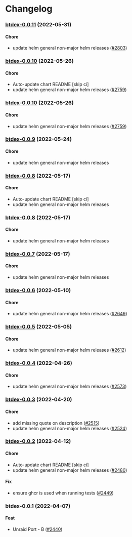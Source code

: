 # Changelog<br>


<a name="btdex-0.0.11"></a>
### [btdex-0.0.11](https://github.com/truecharts/apps/compare/btdex-0.0.10...btdex-0.0.11) (2022-05-31)

#### Chore

* update helm general non-major helm releases ([#2803](https://github.com/truecharts/apps/issues/2803))



<a name="btdex-0.0.10"></a>
### [btdex-0.0.10](https://github.com/truecharts/apps/compare/btdex-0.0.9...btdex-0.0.10) (2022-05-26)

#### Chore

* Auto-update chart README [skip ci]
* update helm general non-major helm releases ([#2759](https://github.com/truecharts/apps/issues/2759))



<a name="btdex-0.0.10"></a>
### [btdex-0.0.10](https://github.com/truecharts/apps/compare/btdex-0.0.9...btdex-0.0.10) (2022-05-26)

#### Chore

* update helm general non-major helm releases ([#2759](https://github.com/truecharts/apps/issues/2759))



<a name="btdex-0.0.9"></a>
### [btdex-0.0.9](https://github.com/truecharts/apps/compare/btdex-0.0.8...btdex-0.0.9) (2022-05-24)

#### Chore

* update helm general non-major helm releases



<a name="btdex-0.0.8"></a>
### [btdex-0.0.8](https://github.com/truecharts/apps/compare/btdex-0.0.7...btdex-0.0.8) (2022-05-17)

#### Chore

* Auto-update chart README [skip ci]
* update helm general non-major helm releases



<a name="btdex-0.0.8"></a>
### [btdex-0.0.8](https://github.com/truecharts/apps/compare/btdex-0.0.7...btdex-0.0.8) (2022-05-17)

#### Chore

* update helm general non-major helm releases



<a name="btdex-0.0.7"></a>
### [btdex-0.0.7](https://github.com/truecharts/apps/compare/btdex-0.0.6...btdex-0.0.7) (2022-05-17)

#### Chore

* update helm general non-major helm releases



<a name="btdex-0.0.6"></a>
### [btdex-0.0.6](https://github.com/truecharts/apps/compare/btdex-0.0.5...btdex-0.0.6) (2022-05-10)

#### Chore

* update helm general non-major helm releases ([#2649](https://github.com/truecharts/apps/issues/2649))



<a name="btdex-0.0.5"></a>
### [btdex-0.0.5](https://github.com/truecharts/apps/compare/btdex-0.0.4...btdex-0.0.5) (2022-05-05)

#### Chore

* update helm general non-major helm releases ([#2612](https://github.com/truecharts/apps/issues/2612))



<a name="btdex-0.0.4"></a>
### [btdex-0.0.4](https://github.com/truecharts/apps/compare/btdex-0.0.3...btdex-0.0.4) (2022-04-26)

#### Chore

* update helm general non-major helm releases ([#2573](https://github.com/truecharts/apps/issues/2573))



<a name="btdex-0.0.3"></a>
### [btdex-0.0.3](https://github.com/truecharts/apps/compare/btdex-0.0.2...btdex-0.0.3) (2022-04-20)

#### Chore

* add missing quote on description ([#2515](https://github.com/truecharts/apps/issues/2515))
* update helm general non-major helm releases ([#2524](https://github.com/truecharts/apps/issues/2524))



<a name="btdex-0.0.2"></a>
### [btdex-0.0.2](https://github.com/truecharts/apps/compare/btdex-0.0.1...btdex-0.0.2) (2022-04-12)

#### Chore

* Auto-update chart README [skip ci]
* update helm general non-major helm releases ([#2480](https://github.com/truecharts/apps/issues/2480))

#### Fix

* ensure ghcr is used when running tests ([#2449](https://github.com/truecharts/apps/issues/2449))



<a name="btdex-0.0.1"></a>
### btdex-0.0.1 (2022-04-07)

#### Feat

* Unraid Port - B ([#2440](https://github.com/truecharts/apps/issues/2440))
